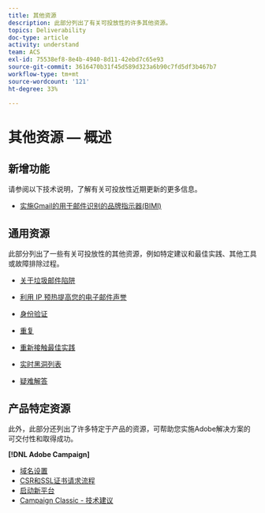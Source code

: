 ```yaml
---
title: 其他资源
description: 此部分列出了有关可投放性的许多其他资源。
topics: Deliverability
doc-type: article
activity: understand
team: ACS
exl-id: 75538ef8-8e4b-4940-8d11-42ebd7c65e93
source-git-commit: 3616470b31f45d589d323a6b90c7fd5df3b467b7
workflow-type: tm+mt
source-wordcount: '121'
ht-degree: 33%

---
```


# 其他资源 — 概述

## 新增功能

请参阅以下技术说明，了解有关可投放性近期更新的更多信息。

* [实施Gmail的用于邮件识别的品牌指示器(BIMI)](../technotes/implement-bimi.md)

## 通用资源

此部分列出了一些有关可投放性的其他资源，例如特定建议和最佳实践、其他工具或故障排除过程。

* [关于垃圾邮件陷阱](../../help/additional-resources/all-about-spam-traps.md)
* [利用 IP 预热提高您的电子邮件声誉](../../help/additional-resources/increase-reputation-with-ip-warming.md)
* [身份验证](../../help/additional-resources/authentication.md)
* [重复](../../help/additional-resources/duplicates.md)
* [重新接触最佳实践](../../help/additional-resources/re-engagement.md)
* [实时黑洞列表](../../help/additional-resources/blocklist-databases.md)
* [疑难解答](../../help/additional-resources/troubleshooting.md)

  <!--
    [IP Certification](../../help/additional-resources/ip-certification.md)
    [Third-party monitoring tools](../../help/additional-resources/third-party-monitoring-tools.md)-->

## 产品特定资源

此外，此部分还列出了许多特定于产品的资源，可帮助您实施Adobe解决方案的可交付性和取得成功。

**[!DNL Adobe Campaign]**

* [域名设置](../../help/additional-resources/ac-domain-name-setup.md)
* [CSR和SSL证书请求流程](../../help/additional-resources/ac-ssl-certificate-request.md)
* [启动新平台](../../help/additional-resources/ac-starting-new-platform.md)
* [Campaign Classic - 技术建议](../../help/additional-resources/acc-technical-recommendations.md)
